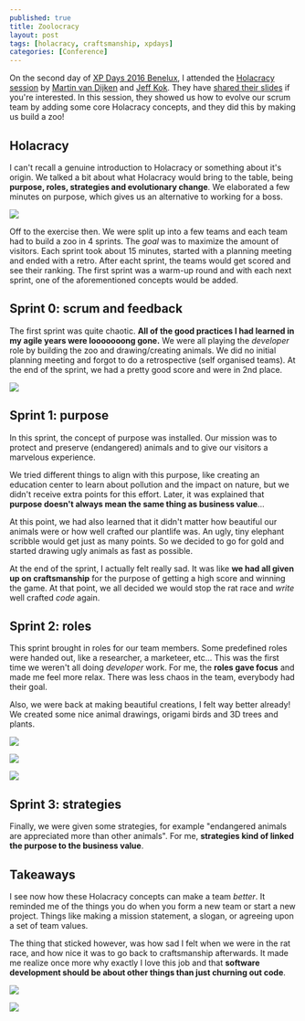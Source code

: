 ```yaml
---
published: true
title: Zoolocracy
layout: post
tags: [holacracy, craftsmanship, xpdays]
categories: [Conference]
---
```


On the second day of [XP Days 2016 Benelux](http://www.xpday.net/2016/), I attended the [Holacracy session](http://www.xpday.net/2016/friday/#session_456) by [Martin van Dijken](https://twitter.com/@sunsear) and [Jeff Kok](https://nl.linkedin.com/in/jeff-kok-7173903).
They have [shared their slides](https://docs.google.com/presentation/d/1Oq7hyYVO6ffE9L1IrLS6CPCQBk2kZhRRNlEdisw7ptc/edit#slide=id.p4) if you're interested.
In this session, they showed us how to evolve our scrum team by adding some core Holacracy concepts, and they did this by making us build a zoo!

## Holacracy

I can't recall a genuine introduction to Holacracy or something about it's origin.
We talked a bit about what Holacracy would bring to the table, being __purpose, roles, strategies and evolutionary change__.
We elaborated a few minutes on purpose, which gives us an alternative to <!--more--> working for a boss.

[![]({{site.baseurl}}/public/assets/2016-12-04-zoolocracy/concepts.png)](https://docs.google.com/presentation/d/1Oq7hyYVO6ffE9L1IrLS6CPCQBk2kZhRRNlEdisw7ptc/edit#slide=id.p16)

Off to the exercise then.
We were split up into a few teams and each team had to build a zoo in 4 sprints.
The _goal_ was to maximize the amount of visitors.
Each sprint took about 15 minutes, started with a planning meeting and ended with a retro.
After eacht sprint, the teams would get scored and see their ranking.
The first sprint was a warm-up round and with each next sprint, one of the aforementioned concepts would be added.

## Sprint 0: scrum and feedback 

The first sprint was quite chaotic.
__All of the good practices I had learned in my agile years were looooooong gone.__
We were all playing the _developer_ role by building the zoo and drawing/creating animals.
We did no initial planning meeting and forgot to do a retrospective (self organised teams).
At the end of the sprint, we had a pretty good score and were in 2nd place.

![]({{site.baseurl}}/public/assets/2016-12-04-zoolocracy/zoo.jpg)

## Sprint 1: purpose

In this sprint, the concept of purpose was installed. Our mission was to protect and preserve (endangered) animals and to give our visitors a marvelous experience.

We tried different things to align with this purpose, like creating an education center to learn about pollution and the impact on nature, but we didn't receive extra points for this effort.
Later, it was explained that __purpose doesn't always mean the same thing as business value__...

At this point, we had also learned that it didn't matter how beautiful our animals were or how well crafted our plantlife was.
An ugly, tiny elephant scribble would get just as many points.
So we decided to go for gold and started drawing ugly animals as fast as possible.

At the end of the sprint, I actually felt really sad.
It was like __we had all given up on craftsmanship__ for the purpose of getting a high score and winning the game.
At that point, we all decided we would stop the rat race and _write_ well crafted _code_ again.

## Sprint 2: roles

This sprint brought in roles for our team members.
Some predefined roles were handed out, like a researcher, a marketeer, etc...
This was the first time we weren't all doing _developer_ work.
For me, the __roles gave focus__ and made me feel more relax.
There was less chaos in the team, everybody had their goal.
 
Also, we were back at making beautiful creations, I felt way better already!
We created some nice animal drawings, origami birds and 3D trees and plants.

![]({{site.baseurl}}/public/assets/2016-12-04-zoolocracy/adopt.jpg)

![]({{site.baseurl}}/public/assets/2016-12-04-zoolocracy/birds.jpg)

![]({{site.baseurl}}/public/assets/2016-12-04-zoolocracy/plants.jpg)

## Sprint 3: strategies

Finally, we were given some strategies, for example "endangered animals are appreciated more than other animals".
For me, __strategies kind of linked the purpose to the business value__.

## Takeaways

I see now how these Holacracy concepts can make a team _better_.
It reminded me of the things you do when you form a new team or start a new project.
Things like making a mission statement, a slogan, or agreeing upon a set of team values.

The thing that sticked however, was how sad I felt when we were in the rat race, and how nice it was to go back to craftsmanship afterwards.
It made me realize once more why exactly I love this job and that __software development should be about other things than just churning out code__.

![]({{site.baseurl}}/public/assets/2016-12-04-zoolocracy/almost-dead.jpg)

![]({{site.baseurl}}/public/assets/2016-12-04-zoolocracy/palm-tree.jpg)